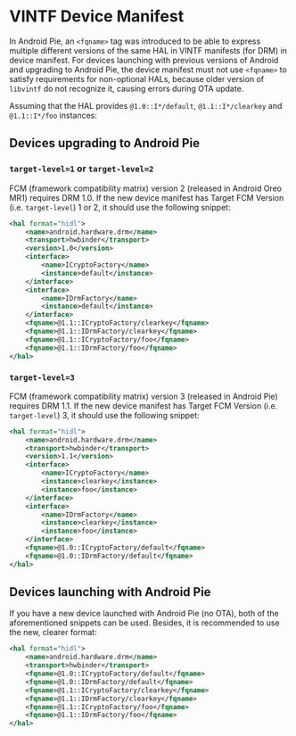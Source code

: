 # VINTF Device Manifest

In Android Pie, an `<fqname>` tag was introduced to be able to express multiple
different versions of the same HAL in VINTF manifests (for DRM)
in device manifest. For devices launching with previous versions of Android and
upgrading to Android Pie, the device manifest must not use `<fqname>` to
satisfy requirements for non-optional HALs, because older version of `libvintf`
do not recognize it, causing errors during OTA update.

Assuming that the HAL provides `@1.0::I*/default`,
`@1.1::I*/clearkey` and `@1.1::I*/foo` instances:

## Devices upgrading to Android Pie

### `target-level=1` or `target-level=2`

FCM (framework compatibility matrix) version 2 (released in Android Oreo MR1)
requires DRM 1.0. If the new device manifest has Target FCM Version (i.e.
`target-level`) 1 or 2, it should use the following snippet:

```xml
<hal format="hidl">
    <name>android.hardware.drm</name>
    <transport>hwbinder</transport>
    <version>1.0</version>
    <interface>
        <name>ICryptoFactory</name>
        <instance>default</instance>
    </interface>
    <interface>
        <name>IDrmFactory</name>
        <instance>default</instance>
    </interface>
    <fqname>@1.1::ICryptoFactory/clearkey</fqname>
    <fqname>@1.1::IDrmFactory/clearkey</fqname>
    <fqname>@1.1::ICryptoFactory/foo</fqname>
    <fqname>@1.1::IDrmFactory/foo</fqname>
</hal>
```

### `target-level=3`

FCM (framework compatibility matrix) version 3 (released in Android Pie)
requires DRM 1.1. If the new device manifest has Target FCM Version (i.e.
`target-level`) 3, it should use the following snippet:


```xml
<hal format="hidl">
    <name>android.hardware.drm</name>
    <transport>hwbinder</transport>
    <version>1.1</version>
    <interface>
        <name>ICryptoFactory</name>
        <instance>clearkey</instance>
        <instance>foo</instance>
    </interface>
    <interface>
        <name>IDrmFactory</name>
        <instance>clearkey</instance>
        <instance>foo</instance>
    </interface>
    <fqname>@1.0::ICryptoFactory/default</fqname>
    <fqname>@1.0::IDrmFactory/default</fqname>
</hal>
```

## Devices launching with Android Pie
If you have a new device launched with Android Pie (no OTA), both of the
aforementioned snippets can be used. Besides, it is recommended to use the
new, clearer format:

```xml
<hal format="hidl">
    <name>android.hardware.drm</name>
    <transport>hwbinder</transport>
    <fqname>@1.0::ICryptoFactory/default</fqname>
    <fqname>@1.0::IDrmFactory/default</fqname>
    <fqname>@1.1::ICryptoFactory/clearkey</fqname>
    <fqname>@1.1::IDrmFactory/clearkey</fqname>
    <fqname>@1.1::ICryptoFactory/foo</fqname>
    <fqname>@1.1::IDrmFactory/foo</fqname>
</hal>
```
